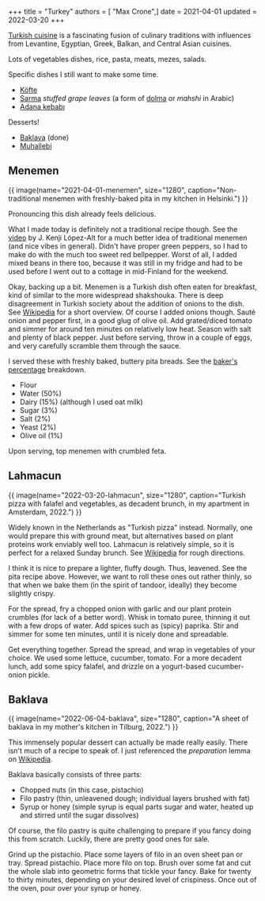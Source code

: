 +++
title = "Turkey"
authors = [ "Max Crone",]
date = 2021-04-01
updated = 2022-03-20
+++


[Turkish cuisine](https://en.wikipedia.org/wiki/Turkish_cuisine) is a fascinating fusion of culinary traditions with influences from Levantine, Egyptian, Greek, Balkan, and Central Asian cuisines.

Lots of vegetables dishes, rice, pasta, meats, mezes, salads.

Specific dishes I still want to make some time.

- [Köfte](https://en.wikipedia.org/wiki/K%C3%B6fte)
- [Sarma](https://en.wikipedia.org/wiki/Sarma_(food)) *stuffed grape leaves* (a form of [dolma](https://en.wikipedia.org/wiki/Dolma) or *mahshi* in Arabic)
- [Adana kebabı](https://en.wikipedia.org/wiki/Adana_kebab%C4%B1)

Desserts!

- [Baklava](https://en.wikipedia.org/wiki/Baklava) (done)
- [Muhallebi](https://en.wikipedia.org/wiki/Muhallebi)

## Menemen
{{ image(name="2021-04-01-menemen", size="1280", caption="Non-traditional menemen with freshly-baked pita in my kitchen in Helsinki.") }}

Pronouncing this dish already feels delicious.

What I made today is definitely not a traditional recipe though.
See the [video](https://www.youtube.com/watch?v=uFxXw0eSSC0) by J. Kenji López-Alt for a much better idea of traditional menemen (and nice vibes in general).
Didn't have proper green peppers, so I had to make do with the much too sweet red bellpepper.
Worst of all, I added mixed beans in there too, because it was still in my fridge and had to be used before I went out to a cottage in mid-Finland for the weekend.

Okay, backing up a bit.
Menemen is a Turkish dish often eaten for breakfast, kind of similar to the more widespread shakshouka.
There is deep disagreement in Turkish society about the addition of onions to the dish.
See [Wikipedia](https://en.wikipedia.org/wiki/Menemen_(food)) for a short overview.
Of course I added onions though.
Sauté onion and pepper first, in a good glug of olive oil.
Add grated/diced tomato and simmer for around ten minutes on relatively low heat.
Season with salt and plenty of black pepper.
Just before serving, throw in a couple of eggs, and very carefully scramble them through the sauce.

I served these with freshly baked, buttery pita breads.
See the [baker's percentage](https://en.wikipedia.org/wiki/Baker_percentage) breakdown.

- Flour
- Water (50%)
- Dairy (15%) (although I used oat milk)
- Sugar (3%)
- Salt (2%)
- Yeast (2%)
- Olive oil (1%)

Upon serving, top menemen with crumbled feta.

## Lahmacun

{{ image(name="2022-03-20-lahmacun", size="1280", caption="Turkish pizza with falafel and vegetables, as decadent brunch, in my apartment in Amsterdam, 2022.") }}

Widely known in the Netherlands as "Turkish pizza" instead. Normally, one would prepare this with ground meat, but alternatives based on plant proteins work enviably well too. Lahmacun is relatively simple, so it is perfect for a relaxed Sunday brunch. See [Wikipedia](https://en.m.wikipedia.org/wiki/Lahmacun) for rough directions.

I think it is nice to prepare a lighter, fluffy dough. Thus, leavened. See the pita recipe above. However, we want to roll these ones out rather thinly, so that when we bake them (in the spirit of tandoor, ideally) they become slightly crispy.

For the spread, fry a chopped onion with garlic and our plant protein crumbles (for lack of a better word). Whisk in tomato puree, thinning it out with a few drops of water. Add spices such as (spicy) paprika. Stir and simmer for some ten minutes, until it is nicely done and spreadable.

Get everything together. Spread the spread, and wrap in vegetables of your choice. We used some lettuce, cucumber, tomato. For a more decadent lunch, add some spicy falafel, and drizzle on a yogurt-based cucumber-onion pickle.

## Baklava

{{ image(name="2022-06-04-baklava", size="1280", caption="A sheet of baklava in my mother's kitchen in Tilburg, 2022.") }}

This immensely popular dessert can actually be made really easily. There isn't much of a recipe to speak of. I just referenced the *preparation* lemma on [Wikipedia](https://en.wikipedia.org/wiki/Baklava#Preparation).

Baklava basically consists of three parts:

- Chopped nuts (in this case, pistachio)
- Filo pastry (thin, unleavened dough; individual layers brushed with fat)
- Syrup or honey (simple syrup is equal parts sugar and water, heated up and stirred until the sugar dissolves)

Of course, the filo pastry is quite challenging to prepare if you fancy doing this from scratch. Luckily, there are pretty good ones for sale.

Grind up the pistachio. Place some layers of filo in an oven sheet pan or tray. Spread pistachio. Place more filo on top. Brush over some fat and cut the whole slab into geometric forms that tickle your fancy. Bake for twenty to thirty minutes, depending on your desired level of crispiness. Once out of the oven, pour over your syrup or honey.

